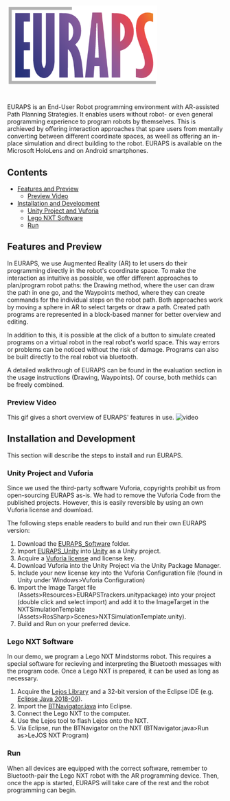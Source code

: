 <p align="left">
  <img src="Documentation/Figures/EURAPS_Logo3.png" width="350" title="hover text"
</p>
 
#  
EURAPS is an End-User Robot programming environment with AR-assisted Path Planning Strategies. It enables users without robot- or even general programming experience to program robots by themselves. This is archieved by offering interaction approaches that spare users from mentally converting between different coordinate spaces, as weell as offering an in-place simulation and direct building to the robot. EURAPS is available on the Microsoft HoloLens and on Android smartphones.
## Contents
* [Features and Preview](#features-and-preview)
  * [Preview Video](preview-video)
* [Installation and Development](installation-and-development)
  * [Unity Project and Vuforia](unity-project-and-vuforia)
  * [Lego NXT Software](lego-nXT-software)
  * [Run](run)
## Features and Preview
In EURAPS, we use Augmented Reality (AR) to let users do their programming directly in the robot's coordinate space. To make the interaction as intuitive as possible, we offer different approaches to plan/program robot paths: the Drawing method, where the user can draw the path in one go, and the Waypoints method, where they can create commands for the individual steps on the robot path. Both approaches work by moving a sphere in AR to select targets or draw a path. Created path programs are represented in a block-based manner for better overview and editing.

In addition to this, it is possible at the click of a button to simulate created programs on a virtual robot in the real robot's world space. This way errors or problems can be noticed without the risk of damage. Programs can also be built directly to the real robot via bluetooth.

A detailed walkthrough of EURAPS can be found in the evaluation section in the usage instructions (Drawing, Waypoints). Of course, both methids can be freely combined.

### Preview Video
This gif gives a short overview of EURAPS' features in use.
![video](Documentation/Figures//EURAPS_Demo_Video.gif)
  
## Installation and Development
This section will describe the steps to install and run EURAPS.

### Unity Project and Vuforia
Since we used the third-party software Vuforia, copyrights prohibit us from open-sourcing EURAPS as-is. We had to remove the Vuforia Code from the published projects. However, this is easily reversible by using an own Vuforia license and download.
  
The following steps enable readers to build and run their own EURAPS version:
1. Download the [EURAPS_Software](EUPRAS_Software) folder.
2. Import [EURAPS_Unity](EUPRAS_Software/EURAPS_Unity) into [Unity](https://unity.com/download) as a Unity project.
3. Acquire a [Vuforia license](https://developer.vuforia.com/license-manager) and license key.
4. Download Vuforia into the Unity Project via the Unity Package Manager.
5. Include your new license key into the Vuforia Configuration file (found in Unity under Windows>Vuforia Configuration)
6. Import the Image Target file (Assets>Resources>EURAPSTrackers.unitypackage) into your project (double click and select import) and add it to the ImageTarget in the NXTSimulationTemplate (Assets>RosSharp>Scenes>NXTSimulationTemplate.unity).
7. Build and Run on your preferred device.

### Lego NXT Software
In our demo, we program a Lego NXT Mindstorms robot. This requires a special software for recieving and interpreting the Bluetooth messages with the program code. Once a Lego NXT is prepared, it can be used as long as necessary.

1. Acquire the [Lejos Library](https://lejos.sourceforge) and a 32-bit version of the Eclipse IDE (e.g. [Eclipse Java 2018-09](https://www.eclipse.org/downloads/packages/release/2018-09/r/eclipse-ide-java-developers)).
2. Import the [BTNavigator.java](EURAPS_Software/LeJOS_Code_for_NXT_Robot/BTNavigator.java) into Eclipse.
3. Connect the Lego NXT to the computer.
4. Use the Lejos tool to flash Lejos onto the NXT.
5. Via Eclipse, run the BTNavigator on the NXT (BTNavigator.java>Run as>LeJOS NXT Program)

### Run
When all devices are equipped with the correct software, remember to Bluetooth-pair the Lego NXT robot with the AR programming device. Then, once the app is started, EURAPS will take care of the rest and the robot programming can begin.
